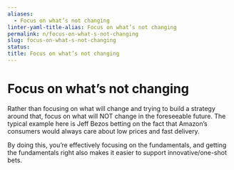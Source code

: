 ```yaml
---
aliases:
  - Focus on what’s not changing
linter-yaml-title-alias: Focus on what’s not changing
permalink: n/focus-on-what-s-not-changing
slug: focus-on-what-s-not-changing
status: 
title: Focus on what’s not changing
---
```

# Focus on what’s not changing

Rather than focusing on what will change and trying to build a strategy around that, focus on what will NOT change in the foreseeable future. The typical example here is Jeff Bezos betting on the fact that Amazon’s consumers would always care about low prices and fast delivery.

By doing this, you’re effectively focusing on the fundamentals, and getting the fundamentals right also makes it easier to support innovative/one-shot bets.
